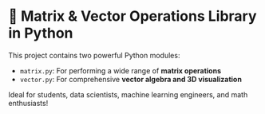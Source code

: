 # 🧮 Matrix & Vector Operations Library in Python

This project contains two powerful Python modules:
- `matrix.py`: For performing a wide range of **matrix operations**
- `vector.py`: For comprehensive **vector algebra and 3D visualization**

Ideal for students, data scientists, machine learning engineers, and math enthusiasts!


